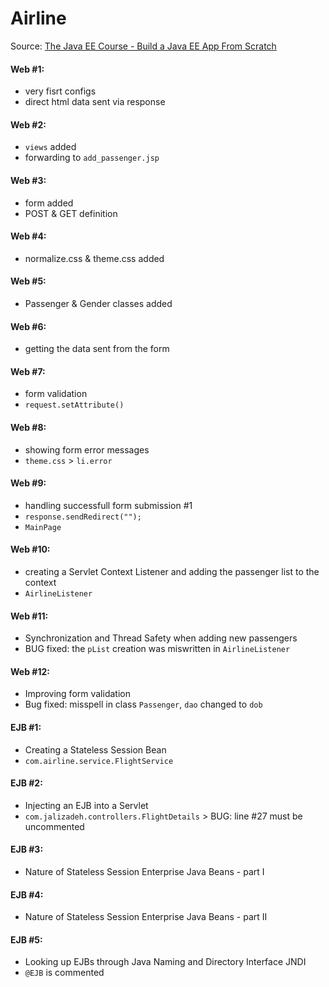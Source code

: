 # Airline

Source: [The Java EE Course - Build a Java EE App From Scratch](https://www.udemy.com/the-java-ee-course/)

#### Web #1:
- very fisrt configs
- direct html data sent via response

#### Web #2:
- `views` added
- forwarding to `add_passenger.jsp`

#### Web #3:
- form added
- POST & GET definition

#### Web #4:
- normalize.css & theme.css added

#### Web #5:
- Passenger & Gender classes added

#### Web #6:
- getting the data sent from the form

#### Web #7:
- form validation
- `request.setAttribute()`

#### Web #8:
- showing form error messages
- `theme.css` > `li.error`

#### Web #9:
- handling successfull form submission #1
- `response.sendRedirect("");`
- `MainPage`

#### Web #10:
- creating a Servlet Context Listener and adding the passenger list to the context
- `AirlineListener`

#### Web #11:
- Synchronization and Thread Safety when adding new passengers
- BUG fixed: the `pList` creation was miswritten in `AirlineListener`

#### Web #12:
- Improving form validation
- Bug fixed: misspell in class `Passenger`, `dao` changed to `dob`

#### EJB #1:
- Creating a Stateless Session Bean
- `com.airline.service.FlightService`

#### EJB #2:
- Injecting an EJB into a Servlet
- `com.jalizadeh.controllers.FlightDetails` >	BUG: line #27 must be uncommented

#### EJB #3:
- Nature of Stateless Session Enterprise Java Beans - part I

#### EJB #4:
- Nature of Stateless Session Enterprise Java Beans - part II

#### EJB #5:
- Looking up EJBs through Java Naming and Directory Interface JNDI
- `@EJB` is commented